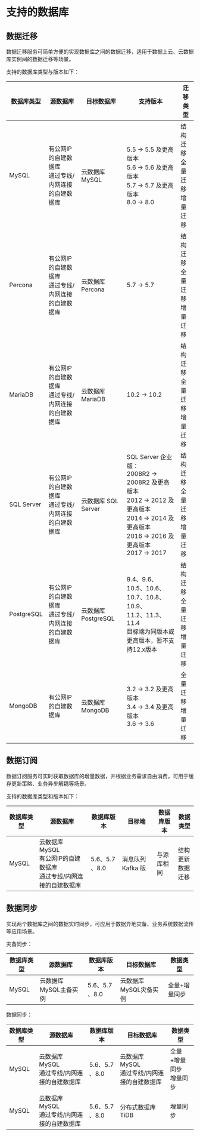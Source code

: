 # 支持的数据库



## 数据迁移

数据迁移服务可简单方便的实现数据库之间的数据迁移，适用于数据上云、云数据库实例间的数据迁移等场景。

支持的数据库类型与版本如下：

| 数据库类型 | 源数据库                                                | 目标数据库          | 支持版本                                                     | 迁移类型                             |
| ---------- | ------------------------------------------------------- | ------------------- | ------------------------------------------------------------ | ------------------------------------ |
| MySQL      | 有公网IP的自建数据库<br />通过专线/内网连接的自建数据库 | 云数据库 MySQL      | 5.5 → 5.5 及更高版本<br />5.6 → 5.6 及更高版本<br />5.7 → 5.7 及更高版本<br />8.0 → 8.0 | 结构迁移<br />全量迁移<br />增量迁移 |
| Percona    | 有公网IP的自建数据库<br />通过专线/内网连接的自建数据库 | 云数据库 Percona    | 5.7 → 5.7                                                    | 结构迁移<br />全量迁移<br />增量迁移 |
| MariaDB    | 有公网IP的自建数据库<br />通过专线/内网连接的自建数据库 | 云数据库 MariaDB    | 10.2 → 10.2                                                  | 结构迁移<br />全量迁移<br />增量迁移 |
| SQL Server | 有公网IP的自建数据库<br />通过专线/内网连接的自建数据库 | 云数据库 SQL Server | SQL Server 企业版：<br />2008R2 → 2008R2 及更高版本<br />2012 → 2012 及更高版本 <br />2014 → 2014 及更高版本 <br />2016 → 2016 及更高版本  <br />2017 → 2017 | 结构迁移<br />全量迁移<br />增量迁移 |
| PostgreSQL | 有公网IP的自建数据库<br />通过专线/内网连接的自建数据库 | 云数据库 PostgreSQL | 9.4、9.6、<br/>10.5、10.6、10.7、10.8、10.9、<br/>11.2、11.3、11.4<br />目标端为同版本或更高版本，暂不支持12.x版本 | 结构迁移<br />全量迁移<br />增量迁移 |
| MongoDB    | 有公网IP的自建数据库                                    | 云数据库 MongoDB    | 3.2 → 3.2 及更高版本<br />3.4 → 3.4 及更高版本 <br />3.6 → 3.6 | 全量迁移<br />增量迁移               |

## 数据订阅

数据订阅服务可实时获取数据库的增量数据，并根据业务需求自由消费，可用于缓存更新策略、业务异步解耦等场景。

支持的数据库类型和版本如下：

| 数据库类型 | 源数据库                                                     | 数据库版本     | 目标端            | 数据库版本 | 数据类型                     |
| ---------- | ------------------------------------------------------------ | -------------- | ----------------- | ---------- | ---------------------------- |
| MySQL      | 云数据库 MySQL<br />有公网IP的自建数据库<br />通过专线/内网连接的自建数据库 | 5.6、5.7 、8.0 | 消息队列 Kafka 版 | 与源库相同 | 结构更新<br />数据迁移<br /> |

## 数据同步

实现两个数据库之间的数据实时同步，可应用于数据异地灾备、业务系统数据流传等应用场景。

灾备同步：

| 数据库类型 | 源数据库               | 数据库版本     | 目标数据库             | 数据类型      |
| ---------- | ---------------------- | -------------- | ---------------------- | ------------- |
| MySQL      | 云数据库 MySQL主备实例 | 5.6、5.7 、8.0 | 云数据库 MySQL灾备实例 | 全量+增量同步 |

数据同步：

| 数据库类型 | 源数据库                                          | 数据库版本     | 目标数据库                                        | 数据类型                    |
| ---------- | ------------------------------------------------- | -------------- | ------------------------------------------------- | --------------------------- |
| MySQL      | 云数据库 MySQL<br />通过专线/内网连接的自建数据库 | 5.6、5.7 、8.0 | 云数据库 MySQL<br />通过专线/内网连接的自建数据库 | 全量+增量同步<br />增量同步 |
| MySQL      | 云数据库 MySQL<br />通过专线/内网连接的自建数据库 | 5.6、5.7 、8.0 | 分布式数据库 TiDB                                 | 增量同步                    |


